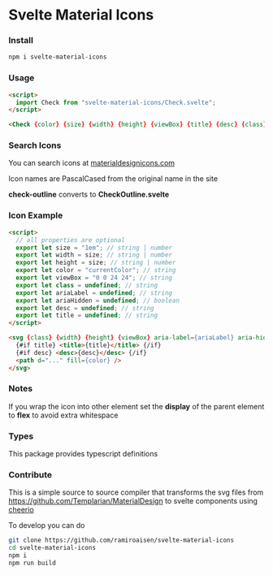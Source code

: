 # Svelte Material Icons

### Install
```sh
npm i svelte-material-icons
```

### Usage
```html
<script>
  import Check from "svelte-material-icons/Check.svelte";
</script>

<Check {color} {size} {width} {height} {viewBox} {title} {desc} {class} {ariaHidden} {ariaLabel} />
```

### Search Icons
You can search icons at [materialdesignicons.com](https://materialdesignicons.com)

Icon names are PascalCased from the original name in the site

**check-outline** converts to **CheckOutline.svelte**


### Icon Example
```html
<script>
  // all properties are optional
  export let size = "1em"; // string | number
  export let width = size; // string | number
  export let height = size; // string | number
  export let color = "currentColor"; // string
  export let viewBox = "0 0 24 24"; // string
  export let class = undefined; // string
  export let ariaLabel = undefined; // string
  export let ariaHidden = undefined; // boolean
  export let desc = undefined; // string
  export let title = undefined; // string
</script>

<svg {class} {width} {height} {viewBox} aria-label={ariaLabel} aria-hidden={ariaHidden}>
  {#if title} <title>{title}</title> {/if}
  {#if desc} <desc>{desc}</desc> {/if}
  <path d="..." fill={color} />
</svg>
```

### Notes
If you wrap the icon into other element set the **display** of the parent element to **flex** to avoid extra whitespace

### Types
This package provides typescript definitions

### Contribute
This is a simple source to source compiler that transforms the svg files from https://github.com/Templarian/MaterialDesign to svelte components using [cheerio](https://cheerio.js.org)

To develop you can do

```sh
git clone https://github.com/ramiroaisen/svelte-material-icons
cd svelte-material-icons
npm i
npm run build
```